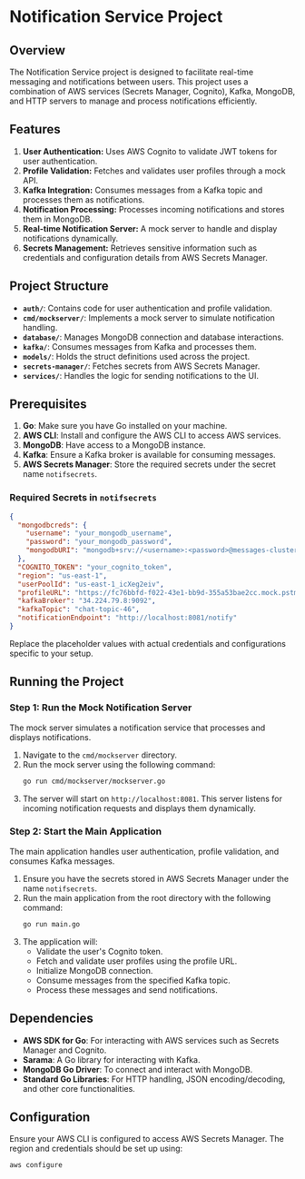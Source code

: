 
# Notification Service Project

## Overview

The Notification Service project is designed to facilitate real-time messaging and notifications between users. This project uses a combination of AWS services (Secrets Manager, Cognito), Kafka, MongoDB, and HTTP servers to manage and process notifications efficiently.

## Features

1. **User Authentication:** Uses AWS Cognito to validate JWT tokens for user authentication.
2. **Profile Validation:** Fetches and validates user profiles through a mock API.
3. **Kafka Integration:** Consumes messages from a Kafka topic and processes them as notifications.
4. **Notification Processing:** Processes incoming notifications and stores them in MongoDB.
5. **Real-time Notification Server:** A mock server to handle and display notifications dynamically.
6. **Secrets Management:** Retrieves sensitive information such as credentials and configuration details from AWS Secrets Manager.

## Project Structure

- **`auth/`**: Contains code for user authentication and profile validation.
- **`cmd/mockserver/`**: Implements a mock server to simulate notification handling.
- **`database/`**: Manages MongoDB connection and database interactions.
- **`kafka/`**: Consumes messages from Kafka and processes them.
- **`models/`**: Holds the struct definitions used across the project.
- **`secrets-manager/`**: Fetches secrets from AWS Secrets Manager.
- **`services/`**: Handles the logic for sending notifications to the UI.

## Prerequisites

1. **Go**: Make sure you have Go installed on your machine.
2. **AWS CLI**: Install and configure the AWS CLI to access AWS services.
3. **MongoDB**: Have access to a MongoDB instance.
4. **Kafka**: Ensure a Kafka broker is available for consuming messages.
5. **AWS Secrets Manager**: Store the required secrets under the secret name `notifsecrets`.

### Required Secrets in `notifsecrets`

```json
{
  "mongodbcreds": {
    "username": "your_mongodb_username",
    "password": "your_mongodb_password",
    "mongodbURI": "mongodb+srv://<username>:<password>@messages-cluster.utdovdn.mongodb.net/PROJECT0?retryWrites=true&w=majority"
  },
  "COGNITO_TOKEN": "your_cognito_token",
  "region": "us-east-1",
  "userPoolId": "us-east-1_icXeg2eiv",
  "profileURL": "https://fc76bbfd-f022-43e1-bb9d-355a53bae2cc.mock.pstmn.io",
  "kafkaBroker": "34.224.79.8:9092",
  "kafkaTopic": "chat-topic-46",
  "notificationEndpoint": "http://localhost:8081/notify"
}
```

Replace the placeholder values with actual credentials and configurations specific to your setup.

## Running the Project

### Step 1: Run the Mock Notification Server

The mock server simulates a notification service that processes and displays notifications.

1. Navigate to the `cmd/mockserver` directory.
2. Run the mock server using the following command:
   ```bash
   go run cmd/mockserver/mockserver.go
   ```
3. The server will start on `http://localhost:8081`. This server listens for incoming notification requests and displays them dynamically.

### Step 2: Start the Main Application

The main application handles user authentication, profile validation, and consumes Kafka messages.

1. Ensure you have the secrets stored in AWS Secrets Manager under the name `notifsecrets`.
2. Run the main application from the root directory with the following command:
   ```bash
   go run main.go
   ```
3. The application will:
   - Validate the user's Cognito token.
   - Fetch and validate user profiles using the profile URL.
   - Initialize MongoDB connection.
   - Consume messages from the specified Kafka topic.
   - Process these messages and send notifications.

## Dependencies

- **AWS SDK for Go**: For interacting with AWS services such as Secrets Manager and Cognito.
- **Sarama**: A Go library for interacting with Kafka.
- **MongoDB Go Driver**: To connect and interact with MongoDB.
- **Standard Go Libraries**: For HTTP handling, JSON encoding/decoding, and other core functionalities.

## Configuration

Ensure your AWS CLI is configured to access AWS Secrets Manager. The region and credentials should be set up using:

```bash
aws configure
```